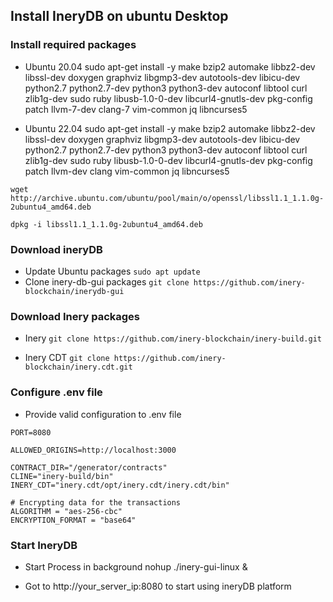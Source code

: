 ## Install IneryDB on ubuntu Desktop
### Install required packages
 - Ubuntu 20.04
 sudo apt-get install -y make bzip2 automake libbz2-dev libssl-dev doxygen graphviz libgmp3-dev autotools-dev libicu-dev python2.7 python2.7-dev python3 python3-dev autoconf libtool curl zlib1g-dev sudo ruby   libusb-1.0-0-dev libcurl4-gnutls-dev pkg-config patch llvm-7-dev clang-7 vim-common jq libncurses5


 - Ubuntu 22.04
 sudo apt-get install -y make bzip2 automake libbz2-dev libssl-dev doxygen graphviz libgmp3-dev autotools-dev libicu-dev python2.7 python2.7-dev python3 python3-dev autoconf libtool curl zlib1g-dev sudo ruby libusb-1.0-0-dev libcurl4-gnutls-dev pkg-config patch llvm-dev clang vim-common jq libncurses5


 ```wget http://archive.ubuntu.com/ubuntu/pool/main/o/openssl/libssl1.1_1.1.0g-2ubuntu4_amd64.deb```

 ```dpkg -i libssl1.1_1.1.0g-2ubuntu4_amd64.deb```

### Download ineryDB
 - Update Ubuntu packages ```sudo apt update```
 - Clone inery-db-gui packages ```git clone https://github.com/inery-blockchain/inerydb-gui```
### Download Inery packages
 - Inery ```git clone https://github.com/inery-blockchain/inery-build.git```

 - Inery CDT ```git clone https://github.com/inery-blockchain/inery.cdt.git```

### Configure .env file
 - Provide valid configuration to .env file

```PROTOCOL=http
PORT=8080

ALLOWED_ORIGINS=http://localhost:3000

CONTRACT_DIR="/generator/contracts"
CLINE="inery-build/bin"
INERY_CDT="inery.cdt/opt/inery.cdt/inery.cdt/bin"

# Encrypting data for the transactions
ALGORITHM = "aes-256-cbc"
ENCRYPTION_FORMAT = "base64"
```
### Start IneryDB
 - Start Process in background nohup ./inery-gui-linux &

 - Got to http://your_server_ip:8080 to start using ineryDB platform
